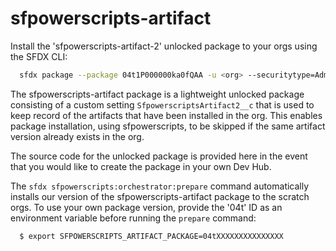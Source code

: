 # sfpowerscripts-artifact

Install the 'sfpowerscripts-artifact-2' unlocked package to your orgs using the SFDX CLI:

```bash
  sfdx package --package 04t1P000000ka0fQAA -u <org> --securitytype=AdminsOnly --wait=120
```

The sfpowerscripts-artifact package is a lightweight unlocked package consisting of a custom setting `SfpowerscriptsArtifact2__c` that is used to keep record of the artifacts that have been installed in the org. This enables package installation, using sfpowerscripts, to be skipped if the same artifact version already exists in the org.

The source code for the unlocked package is provided here in the event that you would like to create the package in your own Dev Hub.

The `sfdx sfpowerscripts:orchestrator:prepare` command automatically installs our version of the sfpowerscripts-artifact package to the scratch orgs. To use your own package version, provide the
'04t' ID as an environment variable before running the `prepare` command:

```bash
  $ export SFPOWERSCRIPTS_ARTIFACT_PACKAGE=04tXXXXXXXXXXXXXXX
```
